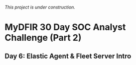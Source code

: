 *This project is under construction.*

# MyDFIR 30 Day SOC Analyst Challenge (Part 2)

## Day 6: Elastic Agent & Fleet Server Intro
